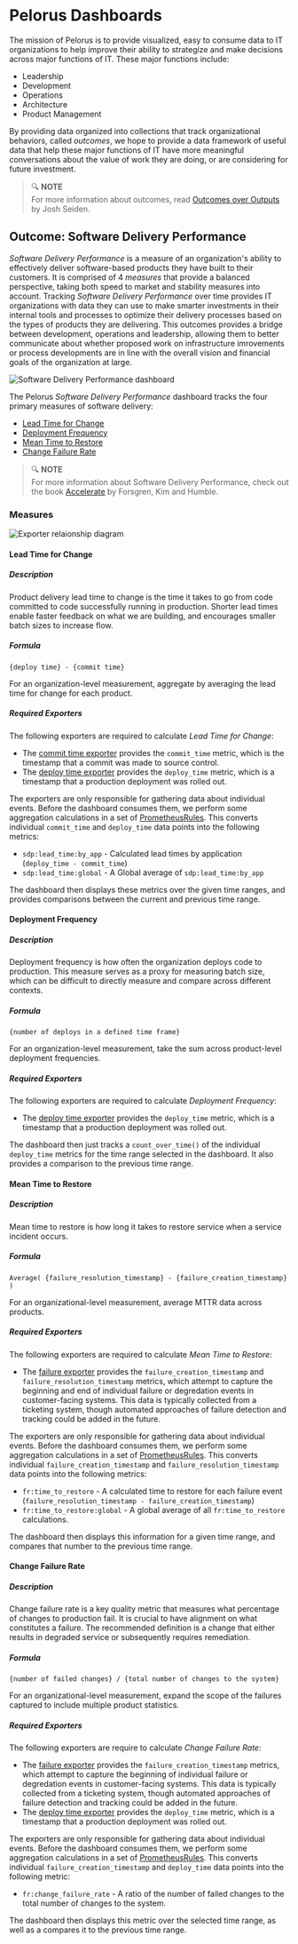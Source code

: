 # Pelorus Dashboards

The mission of Pelorus is to provide visualized, easy to consume data to IT organizations to help improve their ability to strategize and make decisions across major functions of IT. These major functions include:

* Leadership
* Development
* Operations
* Architecture
* Product Management

By providing data organized into collections that track organizational behaviors, called _outcomes_, we hope to provide a data framework of useful data that help these major functions of IT have more meaningful conversations about the value of work they are doing, or are considering for future investment.

>:mag: **NOTE**<br/>
>For more information about outcomes, read [Outcomes over Outputs](https://www.amazon.com/Outcomes-Over-Output-customer-behavior/dp/1091173265) by Josh Seiden.

## Outcome: Software Delivery Performance

_Software Delivery Performance_ is a measure of an organization's ability to effectively deliver software-based products they have built to their customers. It is comprised of 4 _measures_ that provide a balanced perspective, taking both speed to market and stability measures into account. Tracking _Software Delivery Performance_ over time provides IT organizations with data they can use to make smarter investments in their internal tools and processes to optimize their delivery processes based on the types of products they are delivering. This outcomes provides a bridge between development, operations and leadership, allowing them to better communicate about whether proposed work on infrastructure imrovements or process developments are in line with the overall vision and financial goals of the organization at large.

![Software Delivery Performance dashboard](img/sdp-dashboard.png)

The Pelorus _Software Delivery Performance_ dashboard tracks the four primary measures of software delivery:

* [Lead Time for Change](#lead-time-for-change)
* [Deployment Frequency](#deployment-frequency)
* [Mean Time to Restore](#mean-time-to-restore)
* [Change Failure Rate](#change-failure-rate)

>:mag: **NOTE**<br/>
>For more information about Software Delivery Performance, check out the book [Accelerate](https://itrevolution.com/book/accelerate/) by Forsgren, Kim and Humble.

### Measures

![Exporter relaionship diagram](img/exporter-relationship-diagram.png)

#### Lead Time for Change

##### Description
Product delivery lead time to change is the time it takes to go from code committed to code successfully running in production.  Shorter lead times enable faster feedback on what we are building, and encourages smaller batch sizes to increase flow.

##### Formula
`{deploy time} - {commit time}`

For an organization-level measurement, aggregate by averaging the lead time for change for each product.

##### Required Exporters

The following exporters are required to calculate _Lead Time for Change_:

* The [commit time exporter](https://github.com/redhat-cop/pelorus/blob/master/exporters/committime) provides the `commit_time` metric, which is the timestamp that a commit was made to source control.
* The [deploy time exporter](https://github.com/redhat-cop/pelorus/blob/master/exporters/deploytime) provides the `deploy_time` metric, which is a timestamp that a production deployment was rolled out.

The exporters are only responsible for gathering data about individual events. Before the dashboard consumes them, we perform some aggregation calculations in a set of [PrometheusRules](https://github.com/redhat-cop/pelorus/blob/master/charts/pelorus/templates/prometheus-rules.yaml). This converts individual `commit_time` and `deploy_time` data points into the following metrics:

* `sdp:lead_time:by_app` - Calculated lead times by application (`deploy_time - commit_time`)
* `sdp:lead_time:global` - A Global average of `sdp:lead_time:by_app`

The dashboard then displays these metrics over the given time ranges, and provides comparisons between the current and previous time range.

#### Deployment Frequency

##### Description
Deployment frequency is how often the organization deploys code to production.  This measure serves as a proxy for measuring batch size, which can be difficult to directly measure and compare across different contexts.

##### Formula
`{number of deploys in a defined time frame}`

For an organization-level measurement, take the sum across product-level deployment frequencies.

##### Required Exporters

The following exporters are required to calculate _Deployment Frequency_:

* The [deploy time exporter](https://github.com/redhat-cop/pelorus/blob/master/exporters/deploytime) provides the `deploy_time` metric, which is a timestamp that a production deployment was rolled out.

The dashboard then just tracks a `count_over_time()` of the individual `deploy_time` metrics for the time range selected in the dashboard. It also provides a comparison to the previous time range.

#### Mean Time to Restore

##### Description
Mean time to restore is how long it takes to restore service when a service incident occurs.

##### Formula
`Average( {failure_resolution_timestamp} - {failure_creation_timestamp} )`

For an organizational-level measurement, average MTTR data across products.

##### Required Exporters

The following exporters are required to calculate _Mean Time to Restore_:

* The [failure exporter](https://github.com/redhat-cop/pelorus/blob/master/exporters/failure) provides the `failure_creation_timestamp` and `failure_resolution_timestamp` metrics, which attempt to capture the beginning and end of individual failure or degredation events in customer-facing systems. This data is typically collected from a ticketing system, though automated approaches of failure detection and tracking could be added in the future.

The exporters are only responsible for gathering data about individual events. Before the dashboard consumes them, we perform some aggregation calculations in a set of [PrometheusRules](https://github.com/redhat-cop/pelorus/blob/master/charts/deploy/templates/prometheus-rules.yaml). This converts individual `failure_creation_timestamp` and `failure_resolution_timestamp` data points into the following metrics:

* `fr:time_to_restore` - A calculated time to restore for each failure event (`failure_resolution_timestamp - failure_creation_timestamp`)
* `fr:time_to_restore:global` - A global average of all `fr:time_to_restore` calculations.

The dashboard then displays this information for a given time range, and compares that number to the previous time range.

#### Change Failure Rate

##### Description
Change failure rate is a key quality metric that measures what percentage of changes to production fail. It is crucial to have alignment on what constitutes a failure.  The recommended definition is a change that either results in degraded service or subsequently requires remediation.

##### Formula

`{number of failed changes} / {total number of changes to the system}`

For an organizational-level measurement, expand the scope of the failures captured to include multiple product statistics.

##### Required Exporters

The following exporters are require to calculate _Change Failure Rate_:

* The [failure exporter](https://github.com/redhat-cop/pelorus/blob/master/exporters/failure) provides the `failure_creation_timestamp` metrics, which attempt to capture the beginning of individual failure or degredation events in customer-facing systems. This data is typically collected from a ticketing system, though automated approaches of failure detection and tracking could be added in the future.
* The [deploy time exporter](https://github.com/redhat-cop/pelorus/blob/master/exporters/deploytime) provides the `deploy_time` metric, which is a timestamp that a production deployment was rolled out.

The exporters are only responsible for gathering data about individual events. Before the dashboard consumes them, we perform some aggregation calculations in a set of [PrometheusRules](https://github.com/redhat-cop/pelorus/blob/master/charts/deploy/templates/prometheus-rules.yaml). This converts individual `failure_creation_timestamp` and `deploy_time` data points into the following metric:

* `fr:change_failure_rate` - A ratio of the number of failed changes to the total number of changes to the system.

The dashboard then displays this metric over the selected time range, as well as a compares it to the previous time range.
